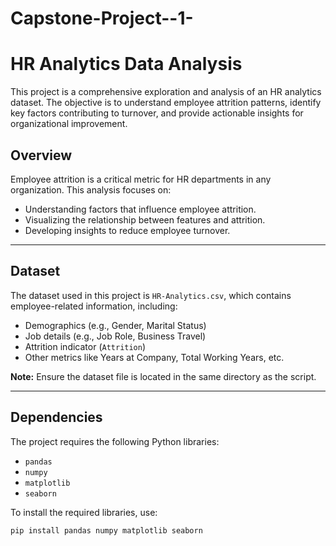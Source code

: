 # Capstone-Project--1-
# HR Analytics Data Analysis

This project is a comprehensive exploration and analysis of an HR analytics dataset. The objective is to understand employee attrition patterns, identify key factors contributing to turnover, and provide actionable insights for organizational improvement.

## Overview
Employee attrition is a critical metric for HR departments in any organization. This analysis focuses on:
- Understanding factors that influence employee attrition.
- Visualizing the relationship between features and attrition.
- Developing insights to reduce employee turnover.

---

## Dataset
The dataset used in this project is `HR-Analytics.csv`, which contains employee-related information, including:
- Demographics (e.g., Gender, Marital Status)
- Job details (e.g., Job Role, Business Travel)
- Attrition indicator (`Attrition`)
- Other metrics like Years at Company, Total Working Years, etc.

**Note:** Ensure the dataset file is located in the same directory as the script.

---

## Dependencies
The project requires the following Python libraries:
- `pandas`
- `numpy`
- `matplotlib`
- `seaborn`

To install the required libraries, use:
```bash
pip install pandas numpy matplotlib seaborn
